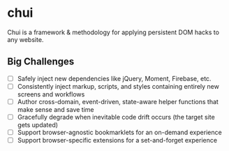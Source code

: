 # chui
Chui is a framework &amp; methodology for applying persistent DOM hacks to any website.

## Big Challenges

- [ ] Safely inject new dependencies like jQuery, Moment, Firebase, etc.
- [ ] Consistently inject markup, scripts, and styles containing entirely new screens and workflows
- [ ] Author cross-domain, event-driven, state-aware helper functions that make sense and save time
- [ ] Gracefully degrade when inevitable code drift occurs (the target site gets updated)
- [ ] Support browser-agnostic bookmarklets for an on-demand experience
- [ ] Support browser-specific extensions for a set-and-forget experience

